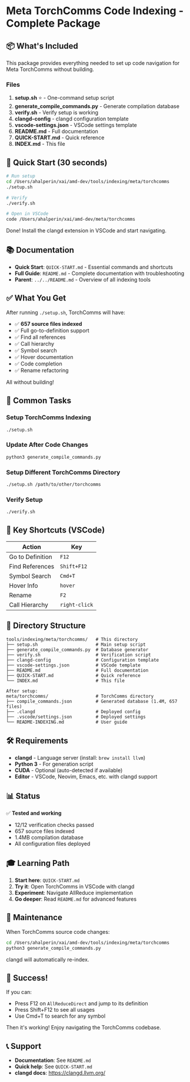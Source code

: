 # Meta TorchComms Code Indexing - Complete Package

## 📦 What's Included

This package provides everything needed to set up code navigation for Meta TorchComms without building.

### Files

1. **setup.sh** ⭐ - One-command setup script
2. **generate_compile_commands.py** - Generate compilation database
3. **verify.sh** - Verify setup is working
4. **clangd-config** - clangd configuration template
5. **vscode-settings.json** - VSCode settings template
6. **README.md** - Full documentation
7. **QUICK-START.md** - Quick reference
8. **INDEX.md** - This file

## 🚀 Quick Start (30 seconds)

```bash
# Run setup
cd /Users/ahalperin/xai/amd-dev/tools/indexing/meta/torchcomms
./setup.sh

# Verify
./verify.sh

# Open in VSCode
code /Users/ahalperin/xai/amd-dev/meta/torchcomms
```

Done! Install the clangd extension in VSCode and start navigating.

## 📚 Documentation

- **Quick Start**: `QUICK-START.md` - Essential commands and shortcuts
- **Full Guide**: `README.md` - Complete documentation with troubleshooting
- **Parent**: `../../README.md` - Overview of all indexing tools

## ✅ What You Get

After running `./setup.sh`, TorchComms will have:

- ✅ **657 source files indexed**
- ✅ Full go-to-definition support
- ✅ Find all references
- ✅ Call hierarchy
- ✅ Symbol search
- ✅ Hover documentation
- ✅ Code completion
- ✅ Rename refactoring

All without building!

## 🎯 Common Tasks

### Setup TorchComms Indexing
```bash
./setup.sh
```

### Update After Code Changes
```bash
python3 generate_compile_commands.py
```

### Setup Different TorchComms Directory
```bash
./setup.sh /path/to/other/torchcomms
```

### Verify Setup
```bash
./verify.sh
```

## 🔑 Key Shortcuts (VSCode)

| Action | Key |
|--------|-----|
| Go to Definition | `F12` |
| Find References | `Shift+F12` |
| Symbol Search | `Cmd+T` |
| Hover Info | `hover` |
| Rename | `F2` |
| Call Hierarchy | `right-click` |

## 📂 Directory Structure

```
tools/indexing/meta/torchcomms/   # This directory
├── setup.sh                      # Main setup script
├── generate_compile_commands.py  # Database generator
├── verify.sh                     # Verification script
├── clangd-config                 # Configuration template
├── vscode-settings.json          # VSCode template
├── README.md                     # Full documentation
├── QUICK-START.md                # Quick reference
└── INDEX.md                      # This file

After setup:
meta/torchcomms/                  # TorchComms directory
├── compile_commands.json         # Generated database (1.4M, 657 files)
├── .clangd                       # Deployed config
├── .vscode/settings.json         # Deployed settings
└── README-INDEXING.md            # User guide
```

## 🛠️ Requirements

- **clangd** - Language server (install: `brew install llvm`)
- **Python 3** - For generation script
- **CUDA** - Optional (auto-detected if available)
- **Editor** - VSCode, Neovim, Emacs, etc. with clangd support

## 📊 Status

✅ **Tested and working**
- 12/12 verification checks passed
- 657 source files indexed
- 1.4MB compilation database
- All configuration files deployed

## 🎓 Learning Path

1. **Start here**: `QUICK-START.md`
2. **Try it**: Open TorchComms in VSCode with clangd
3. **Experiment**: Navigate AllReduce implementation
4. **Go deeper**: Read `README.md` for advanced features

## 🔄 Maintenance

When TorchComms source code changes:

```bash
cd /Users/ahalperin/xai/amd-dev/tools/indexing/meta/torchcomms
python3 generate_compile_commands.py
```

clangd will automatically re-index.

## 🎉 Success!

If you can:
- Press F12 on `AllReduceDirect` and jump to its definition
- Press Shift+F12 to see all usages
- Use Cmd+T to search for any symbol

Then it's working! Enjoy navigating the TorchComms codebase.

## 📞 Support

- **Documentation**: See `README.md`
- **Quick help**: See `QUICK-START.md`
- **clangd docs**: https://clangd.llvm.org/

